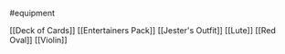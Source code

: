 #equipment

[[Deck of Cards]]
[[Entertainers Pack]]
[[Jester's Outfit]]
[[Lute]]
[[Red Oval]]
[[Violin]]
